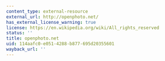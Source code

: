 ```yaml
---
content_type: external-resource
external_url: http://openphoto.net/
has_external_license_warning: true
license: https://en.wikipedia.org/wiki/All_rights_reserved
status: ''
title: openphoto.net
uid: 114aafc0-e051-4288-b877-695d20355601
wayback_url: ''
---
```

